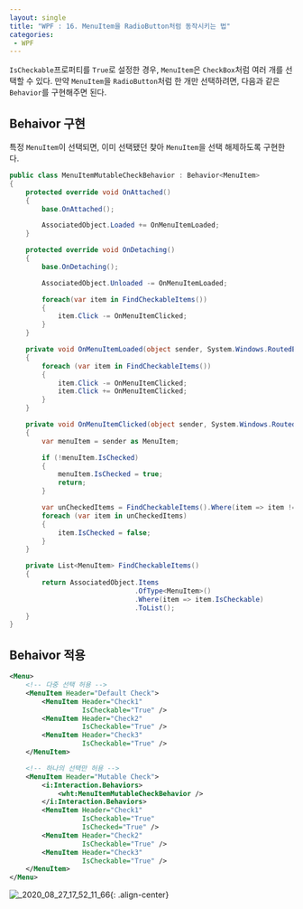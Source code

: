 ```yaml
---
layout: single
title: "WPF : 16. MenuItem을 RadioButton처럼 동작시키는 법"
categories:
 - WPF
---
```


`IsCheckable`프로퍼티를 `True`로 설정한 경우, `MenuItem`은 `CheckBox`처럼 여러 개를 선택할 수 있다. 만약 `MenuItem`을 `RadioButton`처럼 한 개만 선택하려면, 다음과 같은 `Behavior`를 구현해주면 된다.

## Behaivor 구현
특정 `MenuItem`이 선택되면, 이미 선택됐던 찾아 `MenuItem`을 선택 해제하도록 구현한다.

```csharp
public class MenuItemMutableCheckBehavior : Behavior<MenuItem>
{
    protected override void OnAttached()
    {
        base.OnAttached();

        AssociatedObject.Loaded += OnMenuItemLoaded;
    }

    protected override void OnDetaching()
    {
        base.OnDetaching();

        AssociatedObject.Unloaded -= OnMenuItemLoaded;

        foreach(var item in FindCheckableItems())
        {
            item.Click -= OnMenuItemClicked;
        }
    }

    private void OnMenuItemLoaded(object sender, System.Windows.RoutedEventArgs e)
    {
        foreach (var item in FindCheckableItems())
        {
            item.Click -= OnMenuItemClicked;
            item.Click += OnMenuItemClicked;
        }
    }

    private void OnMenuItemClicked(object sender, System.Windows.RoutedEventArgs e)
    {
        var menuItem = sender as MenuItem;

        if (!menuItem.IsChecked)
        {
            menuItem.IsChecked = true;
            return;
        }

        var unCheckedItems = FindCheckableItems().Where(item => item != menuItem);
        foreach (var item in unCheckedItems)
        {
            item.IsChecked = false;
        }
    }

    private List<MenuItem> FindCheckableItems()
    {
        return AssociatedObject.Items
                               .OfType<MenuItem>()
                               .Where(item => item.IsCheckable)
                               .ToList();
    }
}
```

## Behaivor 적용

```xml
<Menu>
	<!-- 다중 선택 허용 -->
    <MenuItem Header="Default Check">
        <MenuItem Header="Check1"
                  IsCheckable="True" />
        <MenuItem Header="Check2"
                  IsCheckable="True" />
        <MenuItem Header="Check3"
                  IsCheckable="True" />
    </MenuItem>

	<!-- 하나의 선택만 허용 -->
    <MenuItem Header="Mutable Check">
        <i:Interaction.Behaviors>
            <wht:MenuItemMutableCheckBehavior />
        </i:Interaction.Behaviors>
        <MenuItem Header="Check1"
                  IsCheckable="True"
                  IsChecked="True" />
        <MenuItem Header="Check2"
                  IsCheckable="True" />
        <MenuItem Header="Check3"
                  IsCheckable="True" />
    </MenuItem>
</Menu>
```

![_2020_08_27_17_52_11_66](https://user-images.githubusercontent.com/38006679/148854625-da52aaaf-9aa7-4a01-b4ef-d51199d13d25.gif){: .align-center}
